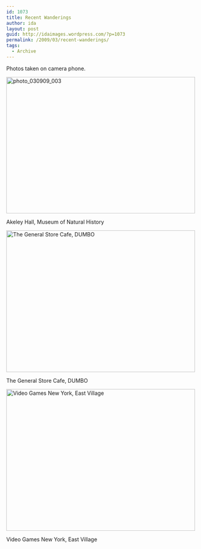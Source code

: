 ```yaml
---
id: 1073
title: Recent Wanderings
author: ida
layout: post
guid: http://idaimages.wordpress.com/?p=1073
permalink: /2009/03/recent-wanderings/
tags:
  - Archive
---
```

Photos taken on camera phone.

<div id="attachment_1074" style="width: 510px" class="wp-caption aligncenter">
  <img class="size-full wp-image-1074" title="photo_030909_003" src="http://idaimages.files.wordpress.com/2009/03/photo_030909_003.jpg" alt="photo_030909_003" width="500" height="361" />
  
  <p class="wp-caption-text">
    Akeley Hall, Museum of Natural History
  </p>
</div>

<div id="attachment_1076" style="width: 510px" class="wp-caption aligncenter">
  <img class="size-full wp-image-1076" title="photo_031009_0011" src="http://idaimages.files.wordpress.com/2009/03/photo_031009_0011.jpg" alt="The General Store Cafe, DUMBO" width="500" height="375" />
  
  <p class="wp-caption-text">
    The General Store Cafe, DUMBO
  </p>
</div>

<div id="attachment_1078" style="width: 510px" class="wp-caption aligncenter">
  <img class="size-full wp-image-1078" title="photo_031609_0011" src="http://idaimages.files.wordpress.com/2009/03/photo_031609_0011.jpg" alt="Video Games New York, East Village" width="500" height="375" />
  
  <p class="wp-caption-text">
    Video Games New York, East Village
  </p>
</div>